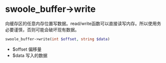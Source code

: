 # swoole_buffer->write

向缓存区的任意内存位置写数据。read/write函数可以直接读写内存。所以使用务必要谨慎，否则可能会破坏现有数据。

```php
swoole_buffer->write(int $offset, string $data)
```

* $offset 偏移量
* $data 写入的数据

